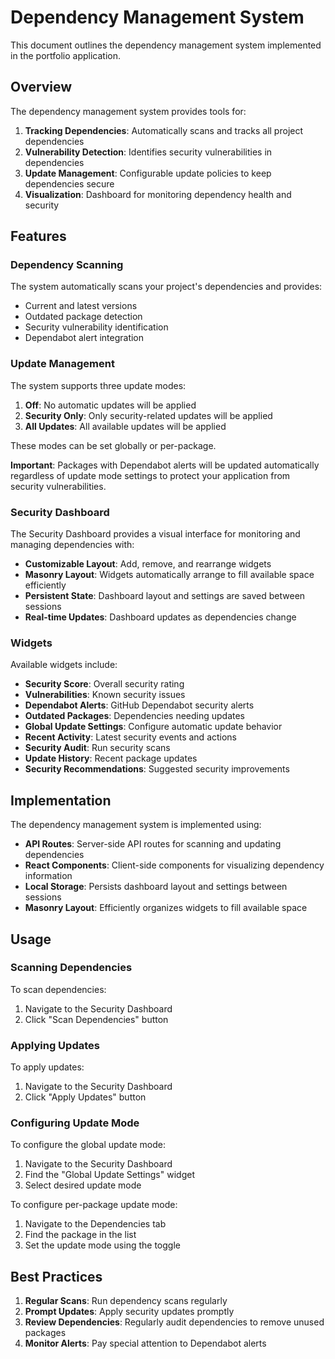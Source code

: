# Dependency Management System

This document outlines the dependency management system implemented in the portfolio application.

## Overview

The dependency management system provides tools for:

1. **Tracking Dependencies**: Automatically scans and tracks all project dependencies
2. **Vulnerability Detection**: Identifies security vulnerabilities in dependencies
3. **Update Management**: Configurable update policies to keep dependencies secure
4. **Visualization**: Dashboard for monitoring dependency health and security

## Features

### Dependency Scanning

The system automatically scans your project's dependencies and provides:

- Current and latest versions
- Outdated package detection
- Security vulnerability identification
- Dependabot alert integration

### Update Management

The system supports three update modes:

1. **Off**: No automatic updates will be applied
2. **Security Only**: Only security-related updates will be applied
3. **All Updates**: All available updates will be applied

These modes can be set globally or per-package.

**Important**: Packages with Dependabot alerts will be updated automatically regardless of update mode settings to protect your application from security vulnerabilities.

### Security Dashboard

The Security Dashboard provides a visual interface for monitoring and managing dependencies with:

- **Customizable Layout**: Add, remove, and rearrange widgets
- **Masonry Layout**: Widgets automatically arrange to fill available space efficiently
- **Persistent State**: Dashboard layout and settings are saved between sessions
- **Real-time Updates**: Dashboard updates as dependencies change

### Widgets

Available widgets include:

- **Security Score**: Overall security rating
- **Vulnerabilities**: Known security issues
- **Dependabot Alerts**: GitHub Dependabot security alerts
- **Outdated Packages**: Dependencies needing updates
- **Global Update Settings**: Configure automatic update behavior
- **Recent Activity**: Latest security events and actions
- **Security Audit**: Run security scans
- **Update History**: Recent package updates
- **Security Recommendations**: Suggested security improvements

## Implementation

The dependency management system is implemented using:

- **API Routes**: Server-side API routes for scanning and updating dependencies
- **React Components**: Client-side components for visualizing dependency information
- **Local Storage**: Persists dashboard layout and settings between sessions
- **Masonry Layout**: Efficiently organizes widgets to fill available space

## Usage

### Scanning Dependencies

To scan dependencies:

1. Navigate to the Security Dashboard
2. Click "Scan Dependencies" button

### Applying Updates

To apply updates:

1. Navigate to the Security Dashboard
2. Click "Apply Updates" button

### Configuring Update Mode

To configure the global update mode:

1. Navigate to the Security Dashboard
2. Find the "Global Update Settings" widget
3. Select desired update mode

To configure per-package update mode:

1. Navigate to the Dependencies tab
2. Find the package in the list
3. Set the update mode using the toggle

## Best Practices

1. **Regular Scans**: Run dependency scans regularly
2. **Prompt Updates**: Apply security updates promptly
3. **Review Dependencies**: Regularly audit dependencies to remove unused packages
4. **Monitor Alerts**: Pay special attention to Dependabot alerts
